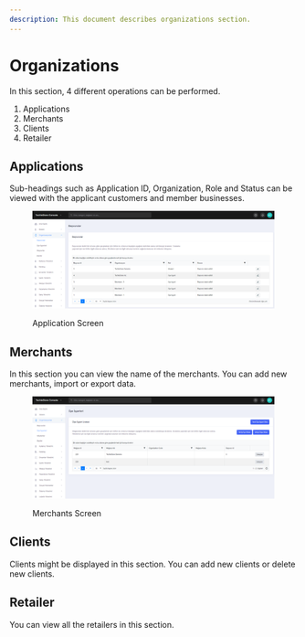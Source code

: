```yaml
---
description: This document describes organizations section.
---
```


# Organizations

In this section, 4 different operations can be performed.

1. Applications
2. Merchants
3. Clients
4. Retailer

## Applications

Sub-headings such as Application ID, Organization, Role and Status can be viewed with the applicant customers and member businesses.

<figure><img src="../../../.gitbook/assets/applications (1).png" alt=""><figcaption><p>Application Screen </p></figcaption></figure>

## Merchants

In this section you can view the name of the merchants. You can add new merchants, import or export data.

<figure><img src="../../../.gitbook/assets/merchants.png" alt=""><figcaption><p>Merchants Screen</p></figcaption></figure>

## Clients

Clients might be displayed in this section. You can add new clients or delete new clients.

## Retailer

You can view all the retailers in this section.
